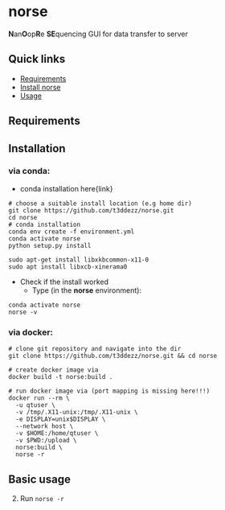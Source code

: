 # norse



**N**an**O**op**R**e **SE**quencing 
GUI for data transfer to server


## Quick links
  * [Requirements](#requirements)
  * [Install norse](#install-norse)
  * [Usage](#basic-usage)

## Requirements





## Installation
### via conda:
+ conda installation here{link}

```shell=
# choose a suitable install location (e.g home dir)
git clone https://github.com/t3ddezz/norse.git
cd norse
# conda installation
conda env create -f environment.yml
conda activate norse
python setup.py install
````


```shell=
sudo apt-get install libxkbcommon-x11-0
sudo apt install libxcb-xinerama0
``` 


* Check if the install worked
  * Type (in the <strong>norse</strong> environment):

```
conda activate norse
norse -v
```

### via docker:
```
# clone git repository and navigate into the dir
git clone https://github.com/t3ddezz/norse.git && cd norse

# create docker image via
docker build -t norse:build .

# run docker image via (port mapping is missing here!!!)
docker run --rm \
  -u qtuser \
  -v /tmp/.X11-unix:/tmp/.X11-unix \
  -e DISPLAY=unix$DISPLAY \
  --network host \
  -v $HOME:/home/qtuser \
  -v $PWD:/upload \
  norse:build \
  norse -r
```


## Basic usage

2. Run `norse -r `

